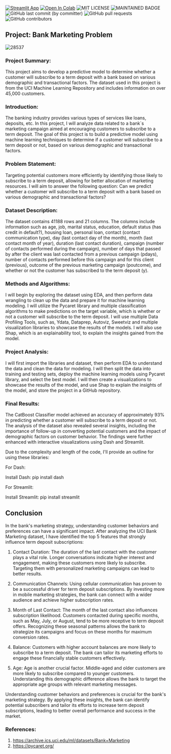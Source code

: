[![Streamlit App](https://static.streamlit.io/badges/streamlit_badge_black_white.svg)](https://share.streamlit.io//app.py)
[![Open In Colab](https://colab.research.google.com/assets/colab-badge.svg)](https://colab.research.google.com/drive/1HH86l2-F3ahl_hWr7X2Kw8TFsoHWZRGa#scrollTo=Ng3rJxpCHiTJ)
![MIT LICENSE](https://badgen.net//badge/license/MIT/green) ![MAINTAINED BADGE](https://img.shields.io/badge/Maintained%3F-yes-green.svg) 
![GitHub last commit (by committer)](https://img.shields.io/github/last-commit/ArmandoSaboia/banking_marketing)
![GitHub pull requests](https://img.shields.io/github/issues-pr/ArmandoSaboia/banking_marketing)
![GitHub contributors](https://img.shields.io/github/contributors/ArmandoSaboia/banking_marketing)




## Project: Bank Marketing Problem

![28537](https://github.com/ArmandoSaboia/banking_marketing/assets/62614989/63df87f6-2904-4956-a148-3ee25dbf83f2)


### Project Summary:

This project aims to develop a predictive model to determine whether a customer will subscribe to a term deposit with a bank based on various demographic and transactional factors. The dataset used in this project is from the UCI Machine Learning Repository and includes information on over 45,000 customers.

### Introduction:

The banking industry provides various types of services like loans, deposits, etc. In this project, I will analyze data related to a bank`s marketing campaign aimed at encouraging customers to subscribe to a term deposit. The goal of this project is to build a predictive model using machine learning techniques to determine if a customer will subscribe to a term deposit or not, based on various demographic and transactional factors.

### Problem Statement:

Targeting potential customers more efficiently by identifying those likely to subscribe to a term deposit, allowing for better allocation of marketing resources. I will aim to answer the following question: Can we predict whether a customer will subscribe to a term deposit with a bank based on various demographic and transactional factors? 

### Dataset Description:

The dataset contains 41188 rows and 21 columns. The columns include information such as age, job, marital status, education, default status (has credit in default?), housing loan, personal loan, contact (contact communication type), day (last contact day of the month), month (last contact month of year), duration (last contact duration), campaign (number of contacts performed during the campaign), number of days that passed by after the client was last contacted from a previous campaign (pdays), number of contacts performed before this campaign and for this client (previous), outcome of the previous marketing campaign (poutcome), and whether or not the customer has subscribed to the term deposit (y).

### Methods and Algorithms:

I will begin by exploring the dataset using EDA, and then perform data wrangling to clean up the data and prepare it for machine learning modeling. I will utilize the Pycaret library and multiple classification algorithms to make predictions on the target variable, which is whether or not a customer will subscribe to the term deposit. I will use multiple Data Profiling Tools, such as, Ydata, Dataprep, Autoviz, Sweetviz and multiple visualization libraries to showcase the results of the models. I will also use Shap, which is an explainability tool, to explain the insights gained from the model. 

### Project Analysis:

I will first import the libraries and dataset, then perform EDA to understand the data and clean the data for modeling. I will then split the data into training and testing sets, deploy the machine learning models using Pycaret library, and select the best model. I will then create a visualizations to showcase the results of the model, and use Shap to explain the insights of the model, and store the project in a GitHub repository. 

### Final Results:

The CatBoost Classifier model achieved an accuracy of approximately 93% in predicting whether a customer will subscribe to a term deposit or not. 
The analysis of the dataset also revealed several insights, including the importance of follow-up in converting potential customers and the impact of demographic factors on customer behavior. The findings were further enhanced with interactive visualizations using Dash and Streamlit.

Due to the complexity and length of the code, I'll provide an outline for using these libraries:

For Dash:

Install Dash: pip install dash

For Streamlit:

Install Streamlit: pip install streamlit

## Conclusion

In the bank's marketing strategy, understanding customer behaviors and preferences can have a significant impact. After analyzing the UCI Bank Marketing dataset, I have identified the top 5 features that strongly influence term deposit subscriptions:

1. Contact Duration: The duration of the last contact with the customer plays a vital role. Longer conversations indicate higher interest and engagement, making these customers more likely to subscribe. Targeting them with personalized marketing campaigns can lead to better results.

2. Communication Channels: Using cellular communication has proven to be a successful driver for term deposit subscriptions. By investing more in mobile marketing strategies, the bank can connect with a wider audience and achieve higher subscription rates.

3. Month of Last Contact: The month of the last contact also influences subscription likelihood. Customers contacted during specific months, such as May, July, or August, tend to be more receptive to term deposit offers. Recognizing these seasonal patterns allows the bank to strategize its campaigns and focus on these months for maximum conversion rates.

4. Balance: Customers with higher account balances are more likely to subscribe to a term deposit. The bank can tailor its marketing efforts to engage these financially stable customers effectively.

5. Age: Age is another crucial factor. Middle-aged and older customers are more likely to subscribe compared to younger customers. Understanding this demographic difference allows the bank to target the appropriate age groups with relevant marketing messages.

Understanding customer behaviors and preferences is crucial for the bank's marketing strategy. By applying these insights, the bank can identify potential subscribers and tailor its efforts to increase term deposit subscriptions, leading to better overall performance and success in the market.


### References:

1. https://archive.ics.uci.edu/ml/datasets/Bank+Marketing
2. https://pycaret.org/
